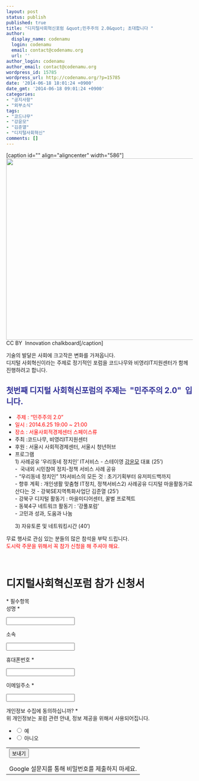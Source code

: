 ```yaml
---
layout: post
status: publish
published: true
title: "디지털사회혁신포럼 &quot;민주주의 2.0&quot; 초대합니다 "
author:
  display_name: codenamu
  login: codenamu
  email: contact@codenamu.org
  url: ''
author_login: codenamu
author_email: contact@codenamu.org
wordpress_id: 15785
wordpress_url: http://codenamu.org/?p=15785
date: '2014-06-18 18:01:24 +0900'
date_gmt: '2014-06-18 09:01:24 +0900'
categories:
- "공지사항"
- "외부소식"
tags:
- "코드나무"
- "강윤모"
- "김준열"
- "디지털사회혁신"
comments: []
---
```

<p>[caption id="" align="aligncenter" width="586"]<a href="https://www.flickr.com/photos/39491352@N05/5351622529"><img class=" " alt="" src="http://farm6.static.flickr.com/5004/5351622529_5d4c782817_z.jpg" width="586" height="490" /></a> CC BY  Innovation chalkboard[/caption]</p>
<p>기술의 발달은 사회에 크고작은 변화를 가져옵니다.<br />
디지털 사회혁신이라는 주제로 정기적인 포럼을 코드나무와 비영리IT지원센터가 함께 진행하려고 합니다.</p>
<h2><strong><span style="color: #333399;"> 첫번째 디지털 사회혁신포럼의 주제는  "민주주의 2.0"  입니다.</span></strong></h2>
<ul>
<li> <span style="color: #ff0000;">주제 : “민주주의 2.0”</span></li>
<li><span style="color: #ff0000;">일시 : 2014.6.25 19:00 ~ 21:00</span></li>
<li><span style="color: #ff0000;">장소 : 서울사회적경제센터 스페이스류</span></li>
<li>주최 :코드나무, 비영리IT지원센터</li>
<li>후원 : 서울시 사회적경제센터, 서울시 청년허브</li>
<li>프로그램<br />
1) 사례공유 ‘우리동네 정치인’ IT서비스 - 스테이영 <a href="http://www.youtube.com/watch?v=ktUym3NO2U8">강윤모</a> 대표 (25’)<br />
-  국내외 시민참여 정치-정책 서비스 사례 공유<br />
- “우리동네 정치인” 1차서비스의 모든 것 : 초기기획부터 유저피드백까지<br />
- 향후 계획 : 개인생활 맞춤형 IT정치, 정책서비스2) 사례공유 디지털 마을활동가로 산다는 것 - 강북SE지역특화사업단 김준열 (25’)<br />
- 강북구 디지털 활동기 : 마을미디어센터, 꿀벌 프로젝트<br />
- 동북4구 네트워크 활동기 : ‘강풀포럼’<br />
- 고민과 성과, 도움과 나눔</p>
<p>3) 자유토론 및 네트워킹시간 (40’)</li>
</ul>
<p>무료 행사로 관심 있는 분들의 많은 참석을 부탁 드립니다.<br />
<span style="color: #ff0000;">도시락 주문을 위해서 꼭 참가 신청을 해 주셔야 해요. </span></p>
<p>&nbsp;</p>
<div>
<div>
<h1>디지털사회혁신포럼 참가 신청서</h1>
<div></div>
<div>* 필수항목</div>
</div>
</div>
<div>
<form id="ss-form" action="https://docs.google.com/forms/d/1N6iY7R46kGgJ5ixDGthAJSa3lqUBjl2PdqNlSOAM_Cw/formResponse" method="POST" target="_self">
<div role="listitem">
<div dir="ltr">
<div>
<div>성명 <label for="itemView.getDomIdToLabel()"></label>*</div>
<p><input dir="auto" id="entry_1270819569" title="" type="text" name="entry.1270819569" required="" value="" /></p>
</div>
</div>
</div>
<div role="listitem">
<div dir="ltr">
<div>
<div>소속</div>
<p><input dir="auto" id="entry_1077229900" title="" type="text" name="entry.1077229900" value="" /></p>
</div>
</div>
</div>
<div role="listitem">
<div dir="ltr">
<div>
<div>휴대폰번호 <label for="itemView.getDomIdToLabel()"></label>*</div>
<p><input dir="auto" id="entry_1211064757" title="" type="text" name="entry.1211064757" required="" value="" /></p>
</div>
</div>
</div>
<div role="listitem">
<div dir="ltr">
<div>
<div>이메일주소 <label for="itemView.getDomIdToLabel()"></label>*</div>
<p><input dir="auto" id="entry_1934463175" title="" type="text" name="entry.1934463175" required="" value="" /></p>
</div>
</div>
</div>
<div role="listitem">
<div dir="ltr">
<div>
<div>개인정보 수집에 동의하십니까? <label for="itemView.getDomIdToLabel()"></label>*</div>
<div dir="ltr">위 개인정보는 포럼 관련 안내, 정보 제공을 위해서 사용되어집니다.</div>
<ul role="radiogroup">
<li><label><input id="group_878402586_1" role="radio" type="radio" name="entry.878402586" required="" value="예" /> 예</label></li>
<li><label><input id="group_878402586_2" role="radio" type="radio" name="entry.878402586" required="" value="아니오" /> 아니오</label></li>
</ul>
</div>
</div>
</div>
<div>
<table id="navigation-table">
<tbody>
<tr>
<td dir="ltr" id="navigation-buttons"><input id="ss-submit" type="submit" name="submit" value="보내기" /></p>
<div>Google 설문지를 통해 비밀번호를 제출하지 마세요.</div>
</td>
</tr>
</tbody>
</table>
</div>
</form>
</div>
